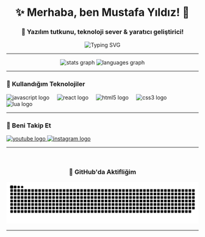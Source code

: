 <h1 align="center">✨ Merhaba, ben Mustafa Yıldız! 👋</h1>
<h3 align="center">🚀 Yazılım tutkunu, teknoloji sever & yaratıcı geliştirici!</h3>

<p align="center">
  <img src="https://readme-typing-svg.demolab.com?font=Fira+Code&duration=2000&pause=1000&color=F78C6C&center=true&vCenter=true&width=435&lines=Frontend+%F0%9F%92%BB+Backend+%F0%9F%92%BC;React+%2B+Lua+severim!;Kodu+%F0%9F%94%A5+ile+yazarım!" alt="Typing SVG" />
</p>

---

<div align="center">
  <img src="https://github-readme-stats.vercel.app/api?username=MustafaYildiz05&hide_title=false&hide_rank=false&show_icons=true&include_all_commits=true&count_private=true&disable_animations=false&theme=dracula&locale=en&hide_border=false" height="150" alt="stats graph" />
  <img src="https://github-readme-stats.vercel.app/api/top-langs?username=MustafaYildiz05&locale=en&hide_title=false&layout=compact&card_width=320&langs_count=5&theme=dracula&hide_border=false" height="150" alt="languages graph" />
</div>

---

<h3>🧰 Kullandığım Teknolojiler</h3>

<div align="left">
  <img src="https://cdn.jsdelivr.net/gh/devicons/devicon/icons/javascript/javascript-original.svg" height="40" alt="javascript logo" />
  <img width="12" />
  <img src="https://cdn.jsdelivr.net/gh/devicons/devicon/icons/react/react-original.svg" height="40" alt="react logo" />
  <img width="12" />
  <img src="https://cdn.jsdelivr.net/gh/devicons/devicon/icons/html5/html5-original.svg" height="40" alt="html5 logo" />
  <img width="12" />
  <img src="https://cdn.jsdelivr.net/gh/devicons/devicon/icons/css3/css3-original.svg" height="40" alt="css3 logo" />
  <img width="12" />
  <img src="https://cdn.jsdelivr.net/gh/devicons/devicon/icons/lua/lua-original.svg" height="40" alt="lua logo" />
</div>

---

<h3>📲 Beni Takip Et</h3>

<div align="left">
  <a href="https://www.youtube.com/@BayYazilimciofficial" target="_blank">
    <img src="https://img.shields.io/static/v1?message=YouTube&logo=youtube&label=&color=FF0000&logoColor=white&labelColor=&style=for-the-badge" height="35" alt="youtube logo" />
  </a>
  <a href="https://www.instagram.com/bay.yazilimci/" target="_blank">
    <img src="https://img.shields.io/static/v1?message=Instagram&logo=instagram&label=&color=E4405F&logoColor=white&labelColor=&style=for-the-badge" height="35" alt="instagram logo" />
  </a>
</div>

---

<br clear="both" />

<h3 align="center">🐍 GitHub'da Aktifliğim</h3>

<p align="center">
  <img src="https://raw.githubusercontent.com/platane/snk/output/github-contribution-grid-snake-dark.svg" alt="Snake animation" />
</p>

---

